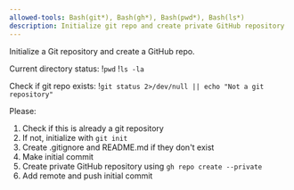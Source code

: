 ```yaml
---
allowed-tools: Bash(git*), Bash(gh*), Bash(pwd*), Bash(ls*)
description: Initialize git repo and create private GitHub repository
---
```


Initialize a Git repository and create a GitHub repo.

Current directory status:
!`pwd`
!`ls -la`

Check if git repo exists:
!`git status 2>/dev/null || echo "Not a git repository"`

Please:
1. Check if this is already a git repository
2. If not, initialize with `git init`
3. Create .gitignore and README.md if they don't exist
4. Make initial commit
5. Create private GitHub repository using `gh repo create --private`
6. Add remote and push initial commit
